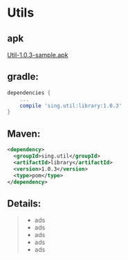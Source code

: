 # Utils
 

## apk
[Util-1.0.3-sample.apk](https://github.com/Sing1/Util/blob/master/app/app-debug.apk)
## gradle:
```groovy
dependencies {
    ...
    compile 'sing.util:library:1.0.3'
}
```
## Maven:
```xml
<dependency>
  <groupId>sing.util</groupId>
  <artifactId>library</artifactId>
  <version>1.0.3</version>
  <type>pom</type>
</dependency>
```
## Details:
>- ads
>- ads
>- ads
>- ads
>- ads
